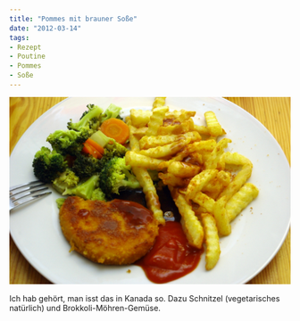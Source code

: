 ```yaml
---
title: "Pommes mit brauner Soße"
date: "2012-03-14" 
tags:
- Rezept
- Poutine
- Pommes
- Soße
---
```


[![](images/imgp8692.jpg "IMGP8692")](http://apfeleimer.wordpress.com/2012/03/14/pommes-mit-brauner-sose/imgp8692/)

Ich hab gehört, man isst das in Kanada so. Dazu Schnitzel (vegetarisches natürlich) und Brokkoli-Möhren-Gemüse.
